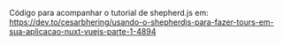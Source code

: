 Código para acompanhar o tutorial de shepherd.js em:
https://dev.to/cesarbhering/usando-o-shepherdjs-para-fazer-tours-em-sua-aplicacao-nuxt-vuejs-parte-1-4894
